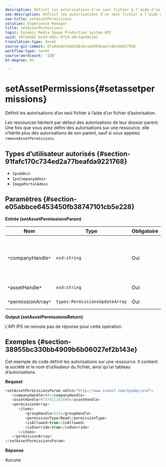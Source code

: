 ```yaml
---
description: Définit les autorisations d’un seul fichier à l’aide d’un fichier d’autorisation.
seo-description: Définit les autorisations d’un seul fichier à l’aide d’un fichier d’autorisation.
seo-title: setAssetPermissions
solution: Experience Manager
title: setAssetPermissions
topic: Dynamic Media Image Production System API
uuid: 38f26482-bce9-4d2c-9714-e8c3ae40c2d1
translation-type: tm+mt
source-git-commit: 97a84e8e7edd3d834ca42069eae7c09c00d57938
workflow-type: tm+mt
source-wordcount: '138'
ht-degree: 8%

---
```



# setAssetPermissions{#setassetpermissions}

Définit les autorisations d’un seul fichier à l’aide d’un fichier d’autorisation.

Les ressources héritent par défaut des autorisations de leur dossier parent. Une fois que vous avez défini des autorisations sur une ressource, elle n’hérite plus des autorisations de son parent, sauf si vous appelez `removeAssetPermissions`.

## Types d’utilisateur autorisés {#section-91fafc170c734ed2a77beafda9221768}

* `IpsAdmin`
* `IpsCompanyAdmin`
* `ImagePortalAdmin`

## Paramètres {#section-e05abbce6453450fb38747101cb5e228}

**Entrée (setAssetPermissionsParam)**

| Nom | Type | Obligatoire | Description |
|---|---|---|---|
| `*`companyHandle`*` | `xsd:string` | Oui | Identifiant de la société contenant le dossier que vous souhaitez utiliser. |
| `*`assetHandle`*` | `xsd:string` | Oui | Poignée de dossier. |
| `*`permissionArray`*` | `types:PermissionsUpdateArray` | Oui | Tableau des autorisations. |

**Output (setAssetPermissionsReturn)**

L&#39;API IPS ne renvoie pas de réponse pour cette opération.

## Exemples {#section-38955bc330bb4909b6b06027ef2b143e}

Cet exemple de code définit les autorisations sur une ressource. Il contient la société et le nom d’utilisateur du fichier, ainsi qu’un tableau d’autorisations.

**Request**

```java
<setAssetPermissionsParam xmlns="http://www.scene7.com/IpsApi/xsd">
   <companyHandle>64</companyHandle>
   <assetHandle>97374|1|61046</assetHandle>
   <permissionArray>
      <items>
         <groupHandle>521</groupHandle>
         <permissionType>Read</permissionType>
         <isAllowed>true</isAllowed>
         <isOverride>true</isOverride>
      </items>
   </permissionArray>
</setAssetPermissionsParam>
```

**Réponse**

Aucune
